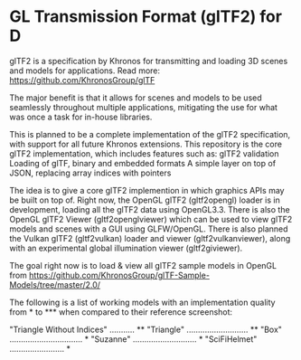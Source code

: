 # GL Transmission Format (glTF2) for D

glTF2 is a specification by Khronos for transmitting and loading 3D scenes and
models for applications. Read more: https://github.com/KhronosGroup/glTF

The major benefit is that it allows for scenes and models to be used seamlessly
throughout multiple applications, mitigating the use for what was once a task
for in-house libraries.

This is planned to be a complete implementation of the glTF2 specification,
with support for all future Khronos extensions. This repository is the core
glTF2 implementation, which includes features such as:
  glTF2 validation
  Loading of glTF, binary and embedded formats
  A simple layer on top of JSON, replacing array indices with pointers

The idea is to give a core glTF2 implemention in which graphics APIs may be
built on top of. Right now, the OpenGL glTF2 (gltf2opengl) loader is in
development, loading all the glTF2 data using OpenGL3.3. There is also the
OpenGL glTF2 Viewer (gltf2openglviewer) which can be used to view glTF2 models
and scenes with a GUI using GLFW/OpenGL. There is also planned the Vulkan glTF2
(gltf2vulkan) loader and viewer (gltf2vulkanviewer), along with an experimental
global illumination viewer (gltf2giviewer).


The goal right now is to load & view all glTF2 sample models in OpenGL from
  https://github.com/KhronosGroup/glTF-Sample-Models/tree/master/2.0/

The following is a list of working models with an implementation quality from *
  to *** when compared to their reference screenshot:


  "Triangle Without Indices" ........... **
  "Triangle" ........................... **
  "Box" ................................ *
  "Suzanne" ............................ *
  "SciFiHelmet" ........................ *
